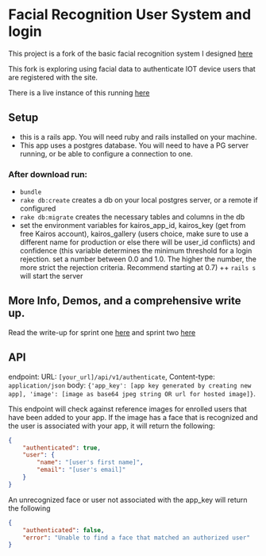 
# Facial Recognition User System and login
This project is a fork of the basic facial recognition system I designed [here](https://github.com/jwpincus/facial-login-standalone)

This fork is exploring using facial data to authenticate IOT device users that are registered with the site.

There is a live instance of this running [here](https://re-cognizer.herokuapp.com/)
## Setup
+ this is a rails app. You will need ruby and rails installed on your machine.
+ This app uses a postgres database. You will need to have a PG server running, or be able to configure a connection to one.
### After download run:
+ `bundle`
+ `rake db:create` creates a db on your local postgres server, or a remote if configured
+ `rake db:migrate` creates the necessary tables and columns in the db
+ set the environment variables for kairos_app_id, kairos_key (get from free Kairos account), kairos_gallery (users choice, make sure to use a different name for production or else there will be user_id conflicts) and confidence (this variable determines the minimum threshold for a login rejection. set a number between 0.0 and 1.0. The higher the number, the more strict the rejection criteria. Recommend starting at 0.7)
++ `rails s` will start the server

## More Info, Demos, and a comprehensive write up.
Read the write-up for sprint one [here](https://medium.com/@Jwpincus/i-made-a-thing-facial-recognition-e694bc1ac8c8) and sprint two [here](https://medium.com/@Jwpincus/i-made-a-thing-c9635139db32)

## API
endpoint:
 URL: `[your_url]/api/v1/authenticate`,
 Content-type: `application/json`
 body: `{'app_key': [app key generated by creating new app], 'image': [image as base64 jpeg string OR url for hosted image]}`.


  This endpoint will check against reference images for enrolled users that have been added to your app. If the image has a face that is recognized and the user is associated with your app, it will return the following:


```json
{
    "authenticated": true,
    "user": {
        "name": "[user's first name]",
        "email": "[user's email]"
    }
}
```

An unrecognized face or user not associated with the app_key will return the following

```json
{
    "authenticated": false,
    "error": "Unable to find a face that matched an authorized user"
}
```

